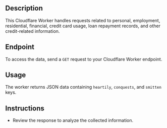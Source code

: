 ## Description
This Cloudflare Worker handles requests related to personal, employment, residential, financial, credit card usage, loan repayment records, and other credit-related information.

## Endpoint
To access the data, send a `GET` request to your Cloudflare Worker endpoint.

## Usage
The worker returns JSON data containing `heartily`, `conquests`, and `smitten` keys.

## Instructions
- Review the response to analyze the collected information.